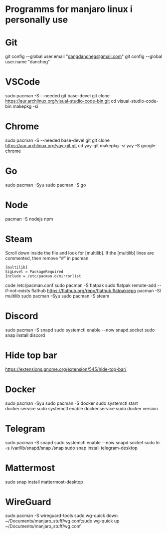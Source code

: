 # Programms for manjaro linux i personally use

# Git

git config --global user.email "dangdancheg@gmail.com"
git config --global user.name "dancheg"

# VSCode

sudo pacman -S --needed git base-devel
git clone https://aur.archlinux.org/visual-studio-code-bin.git
cd visual-studio-code-bin
makepkg -si

# Chrome

sudo pacman -S --needed base-devel git
git clone https://aur.archlinux.org/yay-git.git
cd yay-git
makepkg -si
yay -S google-chrome

# Go

sudo pacman -Syu
sudo pacman -S go

# Node

pacman -S nodejs npm

# Steam

Scroll down inside the file and look for [multilib]. If the [multilib] lines are commented, then remove “#“ in pacman.

```
[multilib]
SigLevel = PackageRequired
Include = /etc/pacman.d/mirrorlist
```

code /etc/pacman.conf
sudo pacman -S flatpak
sudo flatpak remote-add --if-not-exists flathub https://flathub.org/repo/flathub.flatpakrepo
pacman -Sl multilib
sudo pacman -Syu
sudo pacman -S steam

# Discord

sudo pacman -S snapd
sudo systemctl enable --now snapd.socket
sudo snap install discord

# Hide top bar

https://extensions.gnome.org/extension/545/hide-top-bar/

# Docker

sudo pacman -Syu
sudo pacman -S docker
sudo systemctl start docker.service
sudo systemctl enable docker.service
sudo docker version

# Telegram

sudo pacman -S snapd
sudo systemctl enable --now snapd.socket
sudo ln -s /var/lib/snapd/snap /snap
sudo snap install telegram-desktop

# Mattermost

sudo snap install mattermost-desktop

# WireGuard

sudo pacman -S wireguard-tools
sudo wg-quick down ~/Documents/manjaro_stuff/wg.conf;sudo wg-quick up ~/Documents/manjaro_stuff/wg.conf
